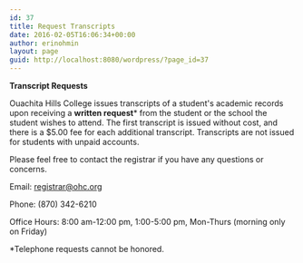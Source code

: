 ```yaml
---
id: 37
title: Request Transcripts
date: 2016-02-05T16:06:34+00:00
author: erinohmin
layout: page
guid: http://localhost:8080/wordpress/?page_id=37
---
```

**Transcript Requests**

Ouachita Hills College issues transcripts of a student's academic records upon receiving a 
**written request**\* from the student or the school the student wishes to attend. 
The first transcript is issued without cost, and there is a $5.00 fee for each additional 
transcript. Transcripts are not issued for students with unpaid accounts.

Please feel free to contact the registrar if you have any questions or concerns.
  
Email: registrar@ohc.org
  
Phone: (870) 342-6210
  
Office Hours: 8:00 am-12:00 pm, 1:00-5:00 pm, Mon-Thurs (morning only on Friday)

\*Telephone requests cannot be honored.